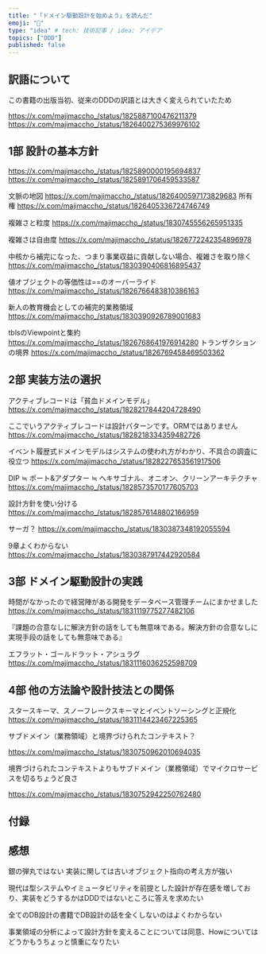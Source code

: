 ```yaml
---
title: "「ドメイン駆動設計を始めよう」を読んだ"
emoji: "🦍"
type: "idea" # tech: 技術記事 / idea: アイデア
topics: ["DDD"]
published: false
---
```




## 訳語について

この書籍の出版当初、従来のDDDの訳語とは大きく変えられていたため

https://x.com/majimaccho_/status/1825887100476211379
https://x.com/majimaccho_/status/1826400275369976102



## 1部 設計の基本方針

https://x.com/majimaccho_/status/1825890000195694837
https://x.com/majimaccho_/status/1825891706459533587

文脈の地図
https://x.com/majimaccho_/status/1826400597173829683
所有権
https://x.com/majimaccho_/status/1826405336724746749

複雑さと粒度
https://x.com/majimaccho_/status/1830745556265951335

複雑さは自由度
https://x.com/majimaccho_/status/1826772242354896978


中核から補完になった、つまり事業収益に貢献しない場合、複雑さを取り除く
https://x.com/majimaccho_/status/1830390406816895437

値オブジェクトの等価性は==のオーバーライド
https://x.com/majimaccho_/status/1826766483810386163

新人の教育機会としての補完的業務領域
https://x.com/majimaccho_/status/1830390926789001683

tblsのViewpointと集約
https://x.com/majimaccho_/status/1826768641976914280
トランザクションの境界
https://x.com/majimaccho_/status/1826769458469503362




## 2部 実装方法の選択

アクティブレコードは「貧血ドメインモデル」
https://x.com/majimaccho_/status/1828217844204728490

ここでいうアクティブレコードは設計パターンです。ORMではありません
https://x.com/majimaccho_/status/1828218334359482726

イベント履歴式ドメインモデルはシステムの使われ方がわかり、不具合の調査に役立つ
https://x.com/majimaccho_/status/1828227653561917506

DIP ≒ ポート&アダプター ≒ ヘキサゴナル、オニオン、クリーンアーキテクチャ
https://x.com/majimaccho_/status/1828573570177605703

設計方針を使い分ける
https://x.com/majimaccho_/status/1828576148802166959


サーガ？
https://x.com/majimaccho_/status/1830387348192055594

9章よくわからない
https://x.com/majimaccho_/status/1830387917442920584


## 3部 ドメイン駆動設計の実践

時間がなかったので経営陣がある開発をデータベース管理チームにまかせました
https://x.com/majimaccho_/status/1831119775277482106

『課題の合意なしに解決方針の話をしても無意味である。解決方針の合意なしに実現手段の話をしても無意味である』

エフラット・ゴールドラット・アシュラグ
https://x.com/majimaccho_/status/1831116036252598709


## 4部 他の方法論や設計技法との関係

スタースキーマ、スノーフレークスキーマとイベントソーシングと正規化
https://x.com/majimaccho_/status/1831114423467225365


サブドメイン（業務領域）と境界づけられたコンテキスト？

https://x.com/majimaccho_/status/1830750962010694035

境界づけられたコンテキストよりもサブドメイン（業務領域）でマイクロサービスを切るちょうど良さ

https://x.com/majimaccho_/status/1830752942250762480


## 付録


## 感想

銀の弾丸ではない
実装に関しては古いオブジェクト指向の考え方が強い

現代は型システムやイミュータビリティを前提とした設計が存在感を増しており、実装をどうするかはDDDではないところに答えを求めたい

全てのDB設計の書籍でDB設計の話を全くしないのはよくわからない


事業領域の分析によって設計方針を変えることについては同意、Howについてはどうかもうちょっと慎重になりたい
